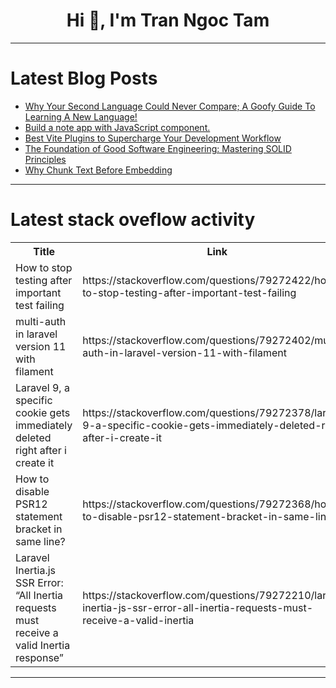 <h1 align="center">Hi 👋, I'm Tran Ngoc Tam</h1>

---

# Latest Blog Posts 
<!-- BLOG-POST-LIST:START -->
- [Why Your Second Language Could Never Compare; A Goofy Guide To Learning A New Language!](https://dev.to/madison_tolentino_d23fca7/why-your-second-language-could-never-compare-a-goofy-guide-to-learning-a-new-language-41p0)
- [Build a note app with JavaScript component.](https://dev.to/codingnninja/build-a-note-app-with-javascript-component-2b01)
- [Best Vite Plugins to Supercharge Your Development Workflow](https://dev.to/codeparrot/best-vite-plugins-to-supercharge-your-development-workflow-132p)
- [The Foundation of Good Software Engineering: Mastering SOLID Principles](https://dev.to/fidaa_mahboob_839e6aa0274/the-foundation-of-good-software-engineering-mastering-solid-principles-3i79)
- [Why Chunk Text Before Embedding](https://dev.to/tak089/why-chunk-text-before-embedding-3bp8)
<!-- BLOG-POST-LIST:END -->

---

# Latest stack oveflow activity
<table>
  <tr><th>Title</th><th>Link</th></tr>
  <!-- STACKOVERFLOW:START --><tr><td>How to stop testing after important test failing</td><td>https://stackoverflow.com/questions/79272422/how-to-stop-testing-after-important-test-failing</td></tr><tr><td>multi-auth in laravel version 11 with filament</td><td>https://stackoverflow.com/questions/79272402/multi-auth-in-laravel-version-11-with-filament</td></tr><tr><td>Laravel 9, a specific cookie gets immediately deleted right after i create it</td><td>https://stackoverflow.com/questions/79272378/laravel-9-a-specific-cookie-gets-immediately-deleted-right-after-i-create-it</td></tr><tr><td>How to disable PSR12 statement bracket in same line?</td><td>https://stackoverflow.com/questions/79272368/how-to-disable-psr12-statement-bracket-in-same-line</td></tr><tr><td>Laravel Inertia.js SSR Error: “All Inertia requests must receive a valid Inertia response”</td><td>https://stackoverflow.com/questions/79272210/laravel-inertia-js-ssr-error-all-inertia-requests-must-receive-a-valid-inertia</td></tr><!-- STACKOVERFLOW:END -->
</table>

---


